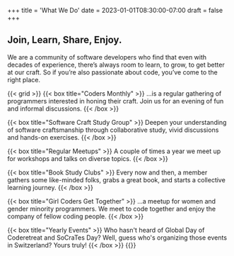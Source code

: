 +++
title = 'What We Do'
date = 2023-01-01T08:30:00-07:00
draft = false
+++

## Join, Learn, Share, Enjoy.

We are a community of software developers who find that even with decades of experience, there’s always room to learn, to grow, to get better at our craft.
So if you’re also passionate about code, you’ve come to the right place.

{{< grid >}}
  {{< box title="Coders Monthly" >}}
  ...is a regular gathering of programmers interested in honing their craft. Join us for an evening of fun and informal discussions.
  {{< /box >}}

  {{< box title="Software Craft Study Group" >}}
  Deepen your understanding of software craftsmanship through collaborative study, vivid discussions and hands-on exercises.
  {{< /box >}}

  {{< box title="Regular Meetups" >}}
  A couple of times a year we meet up for workshops and talks on diverse topics.
  {{< /box >}}

  {{< box title="Book Study Clubs" >}}
  Every now and then, a member gathers some like-minded folks, grabs a great book, and starts a collective learning journey.
  {{< /box >}}

  {{< box title="Girl Coders Get Together" >}}
  ...a meetup for women and gender minority programmers.
  We meet to code together and enjoy the company of fellow coding people.
  {{< /box >}}

  {{< box title="Yearly Events" >}}
  Who hasn't heard of Global Day of Coderetreat and SoCraTes Day?
  Well, guess who's organizing those events in Switzerland?
  Yours truly!
  {{< /box >}}
{{</grid>}}
